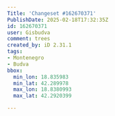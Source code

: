 ```yaml
---
Title: 'Changeset #162670371'
PublishDate: 2025-02-18T17:32:35Z
id: 162670371
user: Gisbudva
comment: trees
created_by: iD 2.31.1
tags:
- Montenegro
- Budva
bbox:
  min_lon: 18.835983
  min_lat: 42.289978
  max_lon: 18.8380993
  max_lat: 42.2920399

---
```

